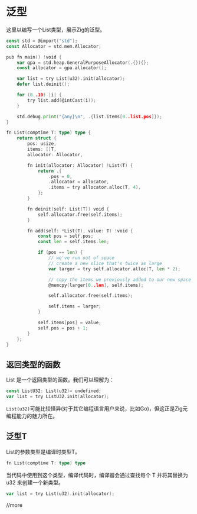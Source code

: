 # 泛型

这里以编写一个List类型，展示Zig的泛型。

```go
const std = @import("std");
const Allocator = std.mem.Allocator;

pub fn main() !void {
	var gpa = std.heap.GeneralPurposeAllocator(.{}){};
	const allocator = gpa.allocator();

	var list = try List(u32).init(allocator);
	defer list.deinit();

	for (0..10) |i| {
		try list.add(@intCast(i));
	}

	std.debug.print("{any}\n", .{list.items[0..list.pos]});
}

fn List(comptime T: type) type {
	return struct {
		pos: usize,
		items: []T,
		allocator: Allocator,

		fn init(allocator: Allocator) !List(T) {
			return .{
				.pos = 0,
				.allocator = allocator,
				.items = try allocator.alloc(T, 4),
			};
		}

		fn deinit(self: List(T)) void {
			self.allocator.free(self.items);
		}

		fn add(self: *List(T), value: T) !void {
			const pos = self.pos;
			const len = self.items.len;

			if (pos == len) {
				// we've run out of space
				// create a new slice that's twice as large
				var larger = try self.allocator.alloc(T, len * 2);

				// copy the items we previously added to our new space
				@memcpy(larger[0..len], self.items);

				self.allocator.free(self.items);

				self.items = larger;
			}

			self.items[pos] = value;
			self.pos = pos + 1;
		}
	};
}
```

## 返回类型的函数

List 是一个返回类型的函数。我们可以理解为：

```go
const ListU32: List(u32)= undefined;
var list = try ListU32.init(allocator);
```

`List(u32)`可能比较怪异(对于其它编程语言用户来说，比如Go)，但这正是Zig元编程能力的魅力所在。

## 泛型T

List的参数类型是编译时类型T。

```go
fn List(comptime T: type) type
```

当代码中使用到这个类型，编译代码时，编译器会通过查找每个 T 并将其替换为 u32 来创建一个新类型。

```go
var list = try List(u32).init(allocator);
```

//more